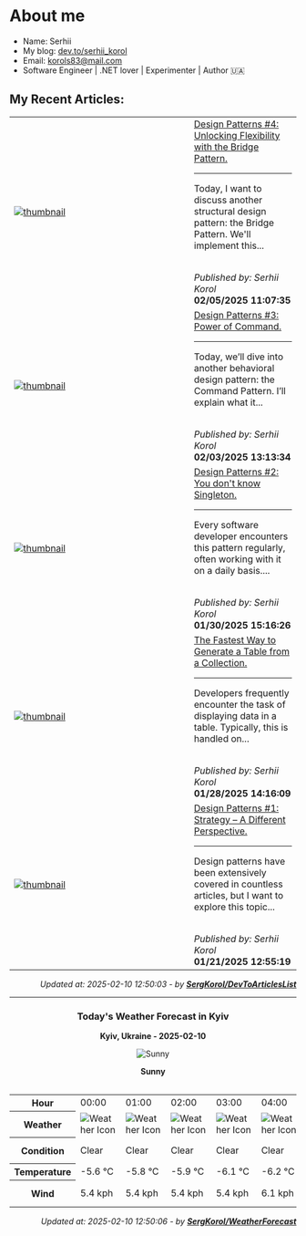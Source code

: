 <h1>About me</h1>

- Name: Serhii
- My blog: [dev.to/serhii_korol](https://dev.to/serhii_korol_ab7776c50dba)
- Email: [korols83@mail.com](mailto:korols83@mail.com)
- Software Engineer | .NET lover | Experimenter | Author 🇺🇦

<h2>My Recent Articles:</h2>

<table>
        <tr>
<td width="300px"><a href="https://dev.to/serhii_korol_ab7776c50dba/design-patterns-4-unlocking-flexibility-with-the-bridge-pattern-5gbb"><img src="https://media2.dev.to/dynamic/image/width=1000,height=420,fit=cover,gravity=auto,format=auto/https%3A%2F%2Fdev-to-uploads.s3.amazonaws.com%2Fuploads%2Farticles%2Fzjxsv823ox21j6xho3eq.jpg" alt="thumbnail"></a></td>
<td><a href="https://dev.to/serhii_korol_ab7776c50dba/design-patterns-4-unlocking-flexibility-with-the-bridge-pattern-5gbb">Design Patterns #4: Unlocking Flexibility with the Bridge Pattern.</a><hr><p>Today, I want to discuss another structural design pattern: the Bridge Pattern. We'll implement this...</p><br><i>Published by: Serhii Korol</i><br><b>02/05/2025 11:07:35</b></td>
</tr>
<tr>
<td width="300px"><a href="https://dev.to/serhii_korol_ab7776c50dba/design-patterns-3-power-of-command-3h8o"><img src="https://media2.dev.to/dynamic/image/width=1000,height=420,fit=cover,gravity=auto,format=auto/https%3A%2F%2Fdev-to-uploads.s3.amazonaws.com%2Fuploads%2Farticles%2Fya99m5ecjg47pgoku05c.png" alt="thumbnail"></a></td>
<td><a href="https://dev.to/serhii_korol_ab7776c50dba/design-patterns-3-power-of-command-3h8o">Design Patterns #3: Power of Command.</a><hr><p>Today, we’ll dive into another behavioral design pattern: the Command Pattern. I’ll explain what it...</p><br><i>Published by: Serhii Korol</i><br><b>02/03/2025 13:13:34</b></td>
</tr>
<tr>
<td width="300px"><a href="https://dev.to/serhii_korol_ab7776c50dba/design-patterns-2-you-dont-know-singleton-k4p"><img src="https://media2.dev.to/dynamic/image/width=1000,height=420,fit=cover,gravity=auto,format=auto/https%3A%2F%2Fdev-to-uploads.s3.amazonaws.com%2Fuploads%2Farticles%2Fifion3invfk0fwa8g2gy.png" alt="thumbnail"></a></td>
<td><a href="https://dev.to/serhii_korol_ab7776c50dba/design-patterns-2-you-dont-know-singleton-k4p">Design Patterns #2: You don't know Singleton.</a><hr><p>Every software developer encounters this pattern regularly, often working with it on a daily basis....</p><br><i>Published by: Serhii Korol</i><br><b>01/30/2025 15:16:26</b></td>
</tr>
<tr>
<td width="300px"><a href="https://dev.to/serhii_korol_ab7776c50dba/the-fastest-way-to-generate-a-table-from-a-collection-2c73"><img src="https://media2.dev.to/dynamic/image/width=1000,height=420,fit=cover,gravity=auto,format=auto/https%3A%2F%2Fdev-to-uploads.s3.amazonaws.com%2Fuploads%2Farticles%2Fnafjoblsv9s2ildwmmub.png" alt="thumbnail"></a></td>
<td><a href="https://dev.to/serhii_korol_ab7776c50dba/the-fastest-way-to-generate-a-table-from-a-collection-2c73">The Fastest Way to Generate a Table from a Collection.</a><hr><p>Developers frequently encounter the task of displaying data in a table. Typically, this is handled on...</p><br><i>Published by: Serhii Korol</i><br><b>01/28/2025 14:16:09</b></td>
</tr>
<tr>
<td width="300px"><a href="https://dev.to/serhii_korol_ab7776c50dba/design-patterns-1-strategy-a-different-perspective-1a98"><img src="https://media2.dev.to/dynamic/image/width=1000,height=420,fit=cover,gravity=auto,format=auto/https%3A%2F%2Fdev-to-uploads.s3.amazonaws.com%2Fuploads%2Farticles%2Fkigu1ffarq7vcvj7iypk.png" alt="thumbnail"></a></td>
<td><a href="https://dev.to/serhii_korol_ab7776c50dba/design-patterns-1-strategy-a-different-perspective-1a98">Design Patterns #1: Strategy – A Different Perspective.</a><hr><p>Design patterns have been extensively covered in countless articles, but I want to explore this topic...</p><br><i>Published by: Serhii Korol</i><br><b>01/21/2025 12:55:19</b></td>
</tr>

</table>

<div align="right">

<i>Updated at: 2025-02-10 12:50:03 - by <b>[SergKorol/DevToArticlesList](https://github.com/SergKorol/DevToArticlesList)</b></i>

</div>

<hr>
<div align="center">
<h3>Today's Weather Forecast in Kyiv</h3>

<b>Kyiv, Ukraine - 2025-02-10</b>

<img src="https://cdn.weatherapi.com/weather/64x64/day/113.png" alt="Sunny" />

<b>Sunny</b>
</div>

<table>
    <table>
<tr><th>Hour</th>
<td>00:00</td>
<td>01:00</td>
<td>02:00</td>
<td>03:00</td>
<td>04:00</td>
<td>05:00</td>
<td>06:00</td>
<td>07:00</td>
<td>08:00</td>
<td>09:00</td>
<td>10:00</td>
<td>11:00</td>
<td>12:00</td>
<td>13:00</td>
<td>14:00</td>
<td>15:00</td>
<td>16:00</td>
<td>17:00</td>
<td>18:00</td>
<td>19:00</td>
<td>20:00</td>
<td>21:00</td>
<td>22:00</td>
<td>23:00</td>
</tr>
<tr><th>Weather</th>
<td><img src="https://cdn.weatherapi.com/weather/64x64/night/113.png" alt="Weather Icon"></td>
<td><img src="https://cdn.weatherapi.com/weather/64x64/night/113.png" alt="Weather Icon"></td>
<td><img src="https://cdn.weatherapi.com/weather/64x64/night/113.png" alt="Weather Icon"></td>
<td><img src="https://cdn.weatherapi.com/weather/64x64/night/113.png" alt="Weather Icon"></td>
<td><img src="https://cdn.weatherapi.com/weather/64x64/night/113.png" alt="Weather Icon"></td>
<td><img src="https://cdn.weatherapi.com/weather/64x64/night/113.png" alt="Weather Icon"></td>
<td><img src="https://cdn.weatherapi.com/weather/64x64/night/113.png" alt="Weather Icon"></td>
<td><img src="https://cdn.weatherapi.com/weather/64x64/night/113.png" alt="Weather Icon"></td>
<td><img src="https://cdn.weatherapi.com/weather/64x64/day/113.png" alt="Weather Icon"></td>
<td><img src="https://cdn.weatherapi.com/weather/64x64/day/113.png" alt="Weather Icon"></td>
<td><img src="https://cdn.weatherapi.com/weather/64x64/day/113.png" alt="Weather Icon"></td>
<td><img src="https://cdn.weatherapi.com/weather/64x64/day/116.png" alt="Weather Icon"></td>
<td><img src="https://cdn.weatherapi.com/weather/64x64/day/113.png" alt="Weather Icon"></td>
<td><img src="https://cdn.weatherapi.com/weather/64x64/day/113.png" alt="Weather Icon"></td>
<td><img src="https://cdn.weatherapi.com/weather/64x64/day/113.png" alt="Weather Icon"></td>
<td><img src="https://cdn.weatherapi.com/weather/64x64/day/113.png" alt="Weather Icon"></td>
<td><img src="https://cdn.weatherapi.com/weather/64x64/day/113.png" alt="Weather Icon"></td>
<td><img src="https://cdn.weatherapi.com/weather/64x64/day/113.png" alt="Weather Icon"></td>
<td><img src="https://cdn.weatherapi.com/weather/64x64/night/113.png" alt="Weather Icon"></td>
<td><img src="https://cdn.weatherapi.com/weather/64x64/night/113.png" alt="Weather Icon"></td>
<td><img src="https://cdn.weatherapi.com/weather/64x64/night/113.png" alt="Weather Icon"></td>
<td><img src="https://cdn.weatherapi.com/weather/64x64/night/113.png" alt="Weather Icon"></td>
<td><img src="https://cdn.weatherapi.com/weather/64x64/night/113.png" alt="Weather Icon"></td>
<td><img src="https://cdn.weatherapi.com/weather/64x64/night/113.png" alt="Weather Icon"></td>
</tr>
<tr><th>Condition</th>
<td>Clear </td>
<td>Clear </td>
<td>Clear </td>
<td>Clear </td>
<td>Clear </td>
<td>Clear </td>
<td>Clear </td>
<td>Clear </td>
<td>Sunny</td>
<td>Sunny</td>
<td>Sunny</td>
<td>Partly Cloudy </td>
<td>Sunny</td>
<td>Sunny</td>
<td>Sunny</td>
<td>Sunny</td>
<td>Sunny</td>
<td>Sunny</td>
<td>Clear </td>
<td>Clear </td>
<td>Clear </td>
<td>Clear </td>
<td>Clear </td>
<td>Clear </td>
</tr>
<tr><th>Temperature</th>
<td>-5.6 °C</td>
<td>-5.8 °C</td>
<td>-5.9 °C</td>
<td>-6.1 °C</td>
<td>-6.2 °C</td>
<td>-5.7 °C</td>
<td>-5.9 °C</td>
<td>-6 °C</td>
<td>-5.8 °C</td>
<td>-4.8 °C</td>
<td>-3.8 °C</td>
<td>-2.9 °C</td>
<td>-2.3 °C</td>
<td>-1.7 °C</td>
<td>-1.4 °C</td>
<td>-1.3 °C</td>
<td>-1.6 °C</td>
<td>-2.6 °C</td>
<td>-3 °C</td>
<td>-3.3 °C</td>
<td>-3.5 °C</td>
<td>-3.7 °C</td>
<td>-3.9 °C</td>
<td>-4.1 °C</td>
</tr>
<tr><th>Wind</th>
<td>5.4 kph</td>
<td>5.4 kph</td>
<td>5.4 kph</td>
<td>5.4 kph</td>
<td>6.1 kph</td>
<td>6.8 kph</td>
<td>6.5 kph</td>
<td>6.8 kph</td>
<td>7.2 kph</td>
<td>9 kph</td>
<td>9.7 kph</td>
<td>9.7 kph</td>
<td>9.4 kph</td>
<td>9.4 kph</td>
<td>10.1 kph</td>
<td>10.8 kph</td>
<td>9.4 kph</td>
<td>7.6 kph</td>
<td>6.8 kph</td>
<td>7.2 kph</td>
<td>6.8 kph</td>
<td>5.8 kph</td>
<td>5.4 kph</td>
<td>4.7 kph</td>
</tr>
</table>

</table>

<div align="right">

<i>Updated at: 2025-02-10 12:50:06 - by <b>[SergKorol/WeatherForecast](https://github.com/SergKorol/WeatherForecast)</b></i>

</div>

